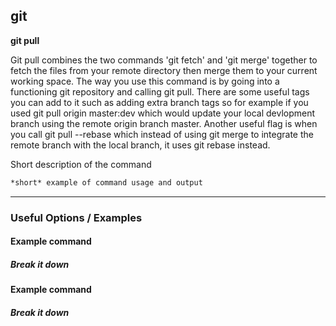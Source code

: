 git
-------
**git pull**

Git pull combines the two commands 'git fetch' and 'git merge' together to fetch the files from your remote directory then merge them to your current working space. The way you use this command is by going into a functioning git repository and calling git pull. There are some useful tags you can add to it such as adding extra branch tags so for example if you used git pull origin master:dev which would update your local devlopment branch using the remote origin branch master. Another useful flag is when you call git pull --rebase which instead of using git merge to integrate the remote branch with the local branch, it uses git rebase instead.

Short description of the command

~~~ bash
*short* example of command usage and output
~~~

---

### Useful Options / Examples

#### Example command

##### Break it down

#### Example command

##### Break it down
